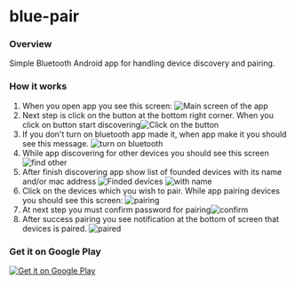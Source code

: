 # blue-pair
### Overview
Simple Bluetooth Android app for handling device discovery and pairing.

### How it works
1. When you open app you see this screen:
![Main screen of the app](https://goo.gl/K5o0qH)
2. Next step is click on the button at the bottom right corner. When you click on button start discovering![Click on the button](https://goo.gl/65nnKg)
3. If you don't turn on bluetooth app made it, when app make it you should see this message. ![turn on bluetooth](https://goo.gl/YfZj34)
4. While app discovering for other devices you should see this screen ![find other](https://goo.gl/uXJMPc)
5. After finish discovering app show list of founded devices with its name and/or mac address ![Finded devices](https://goo.gl/kqgkJB) ![with name](https://goo.gl/eZSxX8)
6. Click on the devices which you wish to pair. While app pairing devices you should see this screen: ![pairing](https://goo.gl/uGbKev)
7. At next step you must confirm password for pairing![confirm](https://goo.gl/Dh5GDJ)
8. After success pairing you see notification at the bottom of screen that devices is paired. ![paired](https://goo.gl/2HGXN5)
### Get it on Google Play
<a href='https://play.google.com/store/apps/details?id=co.aurasphere.bluepair&pcampaignid=MKT-Other-global-all-co-prtnr-py-PartBadge-Mar2515-1'><img alt='Get it on Google Play' src='https://play.google.com/intl/en_us/badges/images/generic/en_badge_web_generic.png'/></a>

